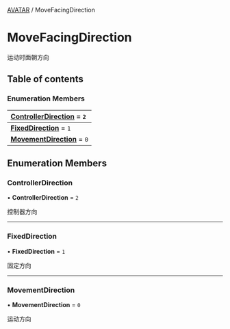 [AVATAR](../groups/Core.AVATAR.md) / MoveFacingDirection

# MoveFacingDirection <Badge type="tip" text="Enumeration" /> <Score text="MoveFacingDirection" />

<span class="content-big">

运动时面朝方向

</span>

## Table of contents

### Enumeration Members <Score text="Enumeration" /> 
| **[ControllerDirection](mw.MoveFacingDirection.md#controllerdirection)** = ``2``  |
| :----- |
| **[FixedDirection](mw.MoveFacingDirection.md#fixeddirection)** = ``1`` |
| **[MovementDirection](mw.MoveFacingDirection.md#movementdirection)** = ``0`` |

## Enumeration Members

### ControllerDirection <Score text="ControllerDirection" /> 

• **ControllerDirection** = ``2``

控制器方向

___

### FixedDirection <Score text="FixedDirection" /> 

• **FixedDirection** = ``1``

固定方向

___

### MovementDirection <Score text="MovementDirection" /> 

• **MovementDirection** = ``0``

运动方向
